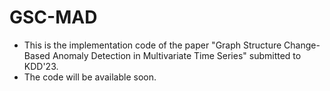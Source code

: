 # GSC-MAD
* This is the implementation code of the paper "Graph Structure Change-Based Anomaly Detection in Multivariate Time Series" submitted to KDD'23.
* The code will be available soon.
